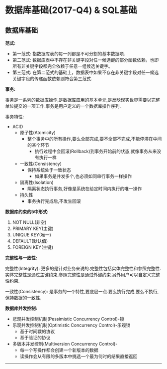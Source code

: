 # 数据库基础(2017-Q4) & SQL基础

## 数据库基础

**范式:**

- 第一范式: 指数据库表的每一列都是不可分割的基本数据项.
- 第二范式: 数据库表中不存在非关键字段对任一候选键的部分函数依赖，也即所有非关键字段都完全依赖于任意一组候选关键字。
- 第三范式: 在第二范式的基础上，数据表中如果不存在非关键字段对任一候选关键字段的传递函数依赖则符合第三范式.

**事务:**

事务是一系列的数据库操作,是数据库应用的基本单元,是反映现实世界需要以完整单位提交的一项工作.事务是用户定义的一个数据库操作序列.

事务特性:

- ACID
    - 原子性(Atomicity)
        - 整个事务中的所有操作,要么全部完成,要不全部不完成,不能停滞在中间的某个环节
            - 执行过程中会回滚(Rollback)到事务开始前的状态,就像事务从来没有执行一样
    - 一致性(Consistency)
        - 保持系统处于一致状态
            - 如果事务是并发多个,也必须如同串行事务一样操作
    - 隔离性(Isolation)
        - 隔离状态执行事务,好像是系统在给定时间内执行的唯一操作
    - 持久性
        - 事务执行完成后,不发生回滚

**数据库约束的5中形式:**

1. NOT NULL(非空)
2. PRIMARY KEY(主键)
3. UNIQUE KEY(唯一)
4. DEFAULT(默认值)
5. FOREIGN KEY(主键)

**完整性与一致性:**

完整性(Integrity): 更多的是针对业务来说的.完整性包括实体完整性和参照完整性.实体完整性是通过主键约束,参照完整性是通过外键约束.另外用户可以自定义完整性约束.

一致性(Consistency): 是事务的一个特性,要底层一点.要么执行完成,要么不执行,保持数据的一致性.

**数据库并发控制:**

- 悲观并发控制机制(Pessimistic Concurrency Control)-锁
- 乐观并发控制机制(Optimistic Concurrency Control)-乐观锁
    - 基于时间戳的协议
    - 基于验证的协议
- 多版本并发控制(Multiversion Concurrency Control)-
    - 每一个写操作都会创建一个新版本的数据
    - 读操作会从有限的多版本中挑选一个最为何时的结果直接返回

---
